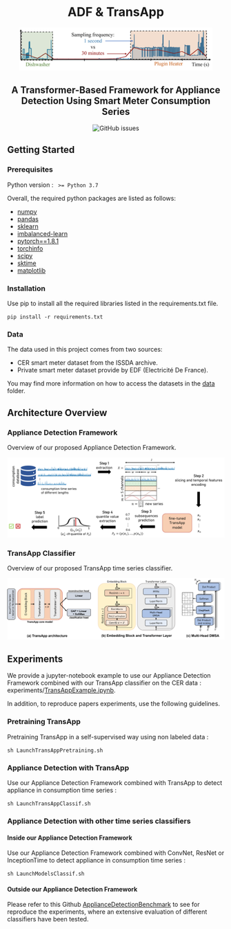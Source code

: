 <h1 align="center">ADF & TransApp</h1>

<p align="center">
    <img width="450" src="https://github.com/adrienpetralia/TransApp/blob/master/ressources/Intro.png" alt="Intro image">
</p>

<h2 align="center">A Transformer-Based Framework for Appliance Detection Using Smart Meter Consumption Series </h2>

<div align="center">
<p>
<img alt="GitHub issues" src="https://img.shields.io/github/issues/adrienpetralia/TransApp">
</p>
</div>

## Getting Started

### Prerequisites 

Python version : <code> >= Python 3.7 </code>

Overall, the required python packages are listed as follows:

<ul>
    <li><a href="https://numpy.org/">numpy</a></li>
    <li><a href="https://pandas.pydata.org/">pandas</a></li>
    <li><a href="https://scikit-learn.org/stable/">sklearn</a></li>
    <li><a href="https://imbalanced-learn.org/stable/">imbalanced-learn</a></li>
    <li><a href="https://pytorch.org/docs/1.8.1/">pytorch==1.8.1</a></li>
    <li><a href="https://pypi.org/project/torchinfo/0.0.1/">torchinfo</a></li>
    <li><a href="https://scipy.org/">scipy</a></li>
    <li><a href="http://www.sktime.net/en/latest/">sktime</a></li>
    <li><a href="https://matplotlib.org/">matplotlib</a></li>
</ul>

### Installation

Use pip to install all the required libraries listed in the requirements.txt file.

```
pip install -r requirements.txt
```

### Data
The data used in this project comes from two sources:

<ul>
  <li>CER smart meter dataset from the ISSDA archive.</li>
  <li>Private smart meter dataset provide by EDF (Electricité De France).</li>
</ul> 

You may find more information on how to access the datasets in the [data](https://github.com/adrienpetralia/TransApp/tree/main/data) folder.

## Architecture Overview

### Appliance Detection Framework
Overview of our proposed Appliance Detection Framework.
<p align="center">
    <img width="650" src="https://github.com/adrienpetralia/TransApp/blob/master/ressources/Framework.png" alt="Framework image">
</p>

### TransApp Classifier
Overview of our proposed TransApp time series classifier.
<p align="center">
    <img width="600" src="https://github.com/adrienpetralia/TransApp/blob/master/ressources/all_model.png" alt="TransAppModel image">
</p>

## Experiments

We provide a jupyter-notebook example to use our Appliance Detection Framework combined with our TransApp classifier on the CER data : experiments/[TransAppExample.ipynb](https://github.com/adrienpetralia/TransApp/tree/main/experiments/TransAppExample.ipynb). 

In addition, to reproduce papers experiments, use the following guidelines.

### Pretraining TransApp

Pretraining TransApp in a self-supervised way using non labeled data :

```
sh LaunchTransAppPretraining.sh
```

### Appliance Detection with TransApp

Use our Appliance Detection Framework combined with TransApp to detect appliance in consumption time series :

```
sh LaunchTransAppClassif.sh
```

### Appliance Detection with other time series classifiers

#### Inside our Appliance Detection Framework

Use our Appliance Detection Framework combined with ConvNet, ResNet or InceptionTime to detect appliance in consumption time series :

```
sh LaunchModelsClassif.sh
```

#### Outside our Appliance Detection Framework

Please refer to this Github [ApplianceDetectionBenchmark](https://github.com/adrienpetralia/ApplianceDetectionBenchmark) to see for reproduce the experiments, where an extensive evaluation of different classifiers have been tested.

